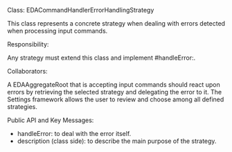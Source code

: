Class: EDACommandHandlerErrorHandlingStrategy

This class represents a concrete strategy when dealing with errors detected when processing input commands.

Responsibility:

Any strategy must extend this class and implement #handleError:.

Collaborators:

A EDAAggregateRoot that is accepting input commands should react upon errors by retrieving the selected strategy and delegating the error to it.
The Settings framework allows the user to review and choose among all defined strategies.

Public API and Key Messages:

- handleError: to deal with the error itself.
- description (class side): to describe the main purpose of the strategy.
